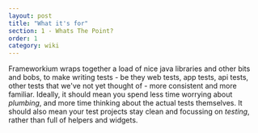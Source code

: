 ```yaml
---
layout: post
title: "What it's for"
section: 1 - Whats The Point?
order: 1
category: wiki
---
```


Frameworkium wraps together a load of nice java libraries and other bits and bobs, to make writing tests - be they web tests, app tests, api tests, other tests that we've not yet thought of - more consistent and more familiar. Ideally, it should mean you spend less time worrying about *plumbing*, and more time thinking about the actual tests themselves. It should also mean your test projects stay clean and focussing on _testing_, rather than full of helpers and widgets.

